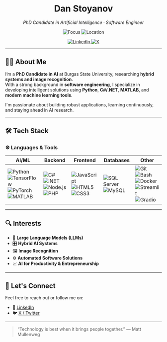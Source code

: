<h1 align="center">Dan Stoyanov</h1>
<p align="center"><em>PhD Candidate in Artificial Intelligence · Software Engineer</em></p>

<p align="center">
  <img src="https://img.shields.io/badge/Focus-Hybrid_AI_|_Image_Recognition-blueviolet?style=for-the-badge&logo=ai" alt="Focus" />
  <img src="https://img.shields.io/badge/Location-Burgas,_Bulgaria-informational?style=for-the-badge&logo=map" alt="Location" />
</p>

<p align="center">
  <a href="https://www.linkedin.com/in/danstoyanov" target="_blank">
    <img src="https://img.shields.io/badge/LinkedIn-Profile-blue?style=flat&logo=linkedin" alt="LinkedIn">
  </a>
  <a href="https://x.com/dannstoyanov" target="_blank">
    <img src="https://img.shields.io/badge/X_(Twitter)-@dannstoyanov-black?style=flat&logo=twitter" alt="X">
  </a>
</p>

---

## 👨‍💻 About Me

I’m a **PhD Candidate in AI** at Burgas State University, researching **hybrid systems and image recognition**.  
With a strong background in **software engineering**, I specialize in developing intelligent solutions using **Python**, **C#/.NET**, **MATLAB**, and **modern machine learning tools**.

I'm passionate about building robust applications, learning continuously, and staying ahead in AI research.

---

## 🛠️ Tech Stack

### ⚙️ Languages & Tools

| AI/ML | Backend | Frontend | Databases | Other |
|-------|---------|----------|-----------|-------|
| ![Python](https://img.shields.io/badge/Python-3670A0?style=flat&logo=python&logoColor=white) ![TensorFlow](https://img.shields.io/badge/TensorFlow-FF6F00?style=flat&logo=tensorflow&logoColor=white) ![PyTorch](https://img.shields.io/badge/PyTorch-EE4C2C?style=flat&logo=pytorch&logoColor=white) ![MATLAB](https://img.shields.io/badge/MATLAB-orange?style=flat&logo=mathworks) | ![C#](https://img.shields.io/badge/C%23-239120?style=flat&logo=csharp&logoColor=white) ![.NET](https://img.shields.io/badge/.NET-512BD4?style=flat&logo=dotnet&logoColor=white) ![Node.js](https://img.shields.io/badge/Node.js-339933?style=flat&logo=node.js&logoColor=white) ![PHP](https://img.shields.io/badge/PHP-777BB4?style=flat&logo=php&logoColor=white) | ![JavaScript](https://img.shields.io/badge/JavaScript-F7DF1E?style=flat&logo=javascript&logoColor=black) ![HTML5](https://img.shields.io/badge/HTML5-E34F26?style=flat&logo=html5&logoColor=white) ![CSS3](https://img.shields.io/badge/CSS3-1572B6?style=flat&logo=css3&logoColor=white) | ![SQL Server](https://img.shields.io/badge/MS_SQL_Server-CC2927?style=flat&logo=microsoftsqlserver&logoColor=white) ![MySQL](https://img.shields.io/badge/MySQL-4479A1?style=flat&logo=mysql&logoColor=white) | ![Git](https://img.shields.io/badge/Git-F05032?style=flat&logo=git&logoColor=white) ![Bash](https://img.shields.io/badge/Bash-4EAA25?style=flat&logo=gnu-bash&logoColor=white) ![Docker](https://img.shields.io/badge/Docker-2496ED?style=flat&logo=docker&logoColor=white) ![Streamlit](https://img.shields.io/badge/Streamlit-FF4B4B?style=flat&logo=streamlit&logoColor=white) ![Gradio](https://img.shields.io/badge/Gradio-17A2B8?style=flat&logo=gradio&logoColor=white) |

---

## 🔍 Interests

- 🧠 **Large Language Models (LLMs)**
- 🎛️ **Hybrid AI Systems**
- 🖼️ **Image Recognition**
- ⚙️ **Automated Software Solutions**
- 📈 **AI for Productivity & Entrepreneurship**

---

## 🤝 Let's Connect

Feel free to reach out or follow me on:
- 💼 [LinkedIn](https://www.linkedin.com/in/danstoyanov)
- 🐦 [X / Twitter](https://x.com/dannstoyanov)

---

> “Technology is best when it brings people together.” — Matt Mullenweg  

